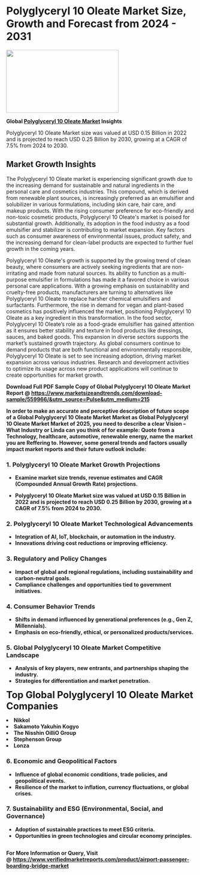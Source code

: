 <H1>Polyglyceryl 10 Oleate Market Size, Growth and Forecast from 2024 - 2031</H1><img class="aligncenter size-medium wp-image-584254" src="https://thirdeyenews.in/wp-content/uploads/2024/09/Global-Market-Research-300x168.jpeg" alt="" width="300" height="168" /><p><strong>Global&nbsp;<a href="https://www.marketsizeandtrends.com/download-sample/559966/&amp;utm_source=Pulse&amp;utm_medium=215">Polyglyceryl 10 Oleate Market</a> Insights</strong></p><p>Polyglyceryl 10 Oleate Market size was valued at USD 0.15 Billion in 2022 and is projected to reach USD 0.25 Billion by 2030, growing at a CAGR of 7.5% from 2024 to 2030.</p><p><h2>Market Growth Insights</h2> <p>The Polyglyceryl 10 Oleate market is experiencing significant growth due to the increasing demand for sustainable and natural ingredients in the personal care and cosmetics industries. This compound, which is derived from renewable plant sources, is increasingly preferred as an emulsifier and solubilizer in various formulations, including skin care, hair care, and makeup products. With the rising consumer preference for eco-friendly and non-toxic cosmetic products, Polyglyceryl 10 Oleate's market is poised for substantial growth. Additionally, its adoption in the food industry as a food emulsifier and stabilizer is contributing to market expansion. Key factors such as consumer awareness of environmental issues, product safety, and the increasing demand for clean-label products are expected to further fuel growth in the coming years.</p> <p><strong></strong></p> <p>Polyglyceryl 10 Oleate's growth is supported by the growing trend of clean beauty, where consumers are actively seeking ingredients that are non-irritating and made from natural sources. Its ability to function as a multi-purpose emulsifier in formulations has made it a favored choice in various personal care applications. With a growing emphasis on sustainability and cruelty-free products, manufacturers are turning to alternatives like Polyglyceryl 10 Oleate to replace harsher chemical emulsifiers and surfactants. Furthermore, the rise in demand for vegan and plant-based cosmetics has positively influenced the market, positioning Polyglyceryl 10 Oleate as a key ingredient in this transformation. In the food sector, Polyglyceryl 10 Oleate’s role as a food-grade emulsifier has gained attention as it ensures better stability and texture in food products like dressings, sauces, and baked goods. This expansion in diverse sectors supports the market’s sustained growth trajectory. As global consumers continue to demand products that are both functional and environmentally responsible, Polyglyceryl 10 Oleate is set to see increasing adoption, driving market expansion across various industries. Research and development activities to optimize its usage across new product applications will continue to create opportunities for market growth.</p> <p><strong></p><p><span class=""><strong>Download Full PDF Sample Copy of Global Polyglyceryl 10 Oleate Market Report</strong> @ <a href="https://www.marketsizeandtrends.com/download-sample/559966/&amp;utm_source=Pulse&amp;utm_medium=215" target="_blank">https://www.marketsizeandtrends.com/download-sample/559966/&amp;utm_source=Pulse&amp;utm_medium=215</a></span></p><p>In order to make an accurate and perceptive description of future scope of a Global&nbsp;Polyglyceryl 10 Oleate Market Market as Global&nbsp;Polyglyceryl 10 Oleate Market Market of 2025, you need to describe a clear Vision &ndash; What Industry or Linda can you think of for example: Quote from a Technology, healthcare, automotive, renewable energy, name the market you are Reffering to. However, some general trends and factors usually impact market reports and their future outlook include:</p><h3>1.&nbsp;<strong>Polyglyceryl 10 Oleate Market Growth Projections</strong></h3><ul><li>Examine market size trends, revenue estimates and CAGR (Compounded Annual Growth Rate) projections.</li><li><p>Polyglyceryl 10 Oleate Market size was valued at USD 0.15 Billion in 2022 and is projected to reach USD 0.25 Billion by 2030, growing at a CAGR of 7.5% from 2024 to 2030.</p></li></ul><h3>2.&nbsp;<strong>Polyglyceryl 10 Oleate Market Technological Advancements</strong></h3><ul><li>Integration of AI, IoT, blockchain, or automation in the industry.</li><li>Innovations driving cost reductions or improving efficiency.</li></ul><h3>3.&nbsp;<strong>Regulatory and Policy Changes</strong></h3><ul><li>Impact of global and regional regulations, including sustainability and carbon-neutral goals.</li><li>Compliance challenges and opportunities tied to government initiatives.</li></ul><h3>4.&nbsp;<strong>Consumer Behavior Trends</strong></h3><ul><li>Shifts in demand influenced by generational preferences (e.g., Gen Z, Millennials).</li><li>Emphasis on eco-friendly, ethical, or personalized products/services.</li></ul><h3>5.&nbsp;<strong>Global Polyglyceryl 10 Oleate Market Competitive Landscape</strong></h3><ul><li>Analysis of key players, new entrants, and partnerships shaping the industry.</li><li>Strategies for differentiation and market penetration.</li></ul><p data-pm-slice="1 1 []"><span style="color: inherit; font-family: inherit; font-size: 25px;">Top Global Polyglyceryl 10 Oleate Market Companies</span></p><div class="" data-test-id=""><p><li>Nikkol</li><li> Sakamoto Yakuhin Kogyo</li><li> The Nisshin OilliO Group</li><li> Stephenson Group</li><li> Lonza</li></p></div><h3>6.&nbsp;<strong>Economic and Geopolitical Factors</strong></h3><ul><li>Influence of global economic conditions, trade policies, and geopolitical events.</li><li>Resilience of the market to inflation, currency fluctuations, or global crises.</li></ul><h3>7.&nbsp;<strong>Sustainability and ESG (Environmental, Social, and Governance)</strong></h3><ul><li>Adoption of sustainable practices to meet ESG criteria.</li><li>Opportunities in green technologies and circular economy principles.</li></ul><h2><strong style="font-size: 14px;">For More Information or Query, Visit @&nbsp;</strong><a style="background-color: #ffffff; font-size: 14px;" href="https://www.marketsizeandtrends.com/report/polyglyceryl-10-oleate-market/" target="_blank">https://www.verifiedmarketreports.com/product/airport-passenger-boarding-bridge-market</a></h2>
